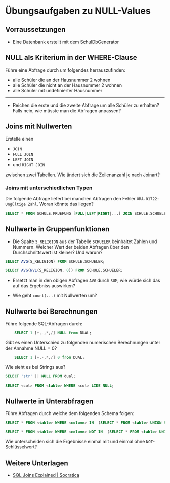 # Übungsaufgaben zu NULL-Values

## Vorraussetzungen

- Eine Datenbank erstellt mit dem SchulDbGenerator

## NULL als Kriterium in der WHERE-Clause

Führe eine Abfrage durch um folgendes herrauszufinden:
 - alle Schüler die an der Hausnummer 2 wohnen
 - alle Schüler die nicht an der Hausnummer 2 wohnen
 - alle Schüler mit undefinierter Hausnummer
<hr>

- Reichen die erste und die zweite Abfrage um alle Schüler zu erhalten? Falls nein, wie müsste man die Abfragen anpassen?

## Joins mit Nullwerten

Erstelle einen 
 - `JOIN`
 - `FULL JOIN`
 - `LEFT JOIN` 
 - und `RIGHT JOIN` 
 
 zwischen zwei Tabellen. Wie ändert sich die Zeilenanzahl je nach Joinart?

 ### Joins mit unterschiedlichen Typen 

Die folgende Abfrage liefert bei manchen Abfragen den Fehler `ORA-01722: Ungültige Zahl`. Woran könnte das liegen?

 ```sql
 SELECT * FROM SCHULE.PRUEFUNG [FULL|LEFT|RIGHT|...] JOIN SCHULE.SCHUELER ON SCHULE.PRUEFUNG.P_NOTE = SCHULE.SCHUELER.S_HAUSNUMMER;
 ```

## Nullwerte in Gruppenfunktionen

 - Die Spalte `S_RELIGION` aus der Tabelle `SCHUELER` beinhaltet Zahlen und Nummern. Welcher Wert der beiden Abfragen über den Durchschnittswert ist kleiner? Und warum?

```sql
SELECT AVG(S_RELIGION) FROM SCHULE.SCHUELER;
```

```sql
SELECT AVG(NVL(S_RELIGION, 0)) FROM SCHULE.SCHUELER;
```

 - Ersetzt man in den obigen Abfragen `AVG` durch `SUM`, wie würde sich das auf das Ergebniss auswirken?

 - Wie geht `count(...)` mit Nullwerten um?

 ## Nullwerte bei Berechnungen
 Führe folgende SQL-Abfragen durch:
```sql
    SELECT 1 [+,-,*,/] NULL from DUAL;
```

Gibt es einen Unterschied zu folgenden numerischen Berechnungen unter der Annahme NULL = 0?
```sql
    SELECT 1 [+,-,*,/] 0 from DUAL;
```

Wie sieht es bei Strings aus?
``````sql
SELECT 'str' || NULL FROM dual;
``````

```sql
SELECT <col> FROM <table> WHERE <col> LIKE NULL;
```



## Nullwerte in Unterabfragen

Führe Abfragen durch welche dem folgenden Schema folgen:
```sql
SELECT * FROM <table> WHERE <column> IN  (SELECT * FROM <table> UNION SELECT NULL FROM DUAL)
```

```sql
SELECT * FROM <table> WHERE <column> NOT IN  (SELECT * FROM <table> UNION SELECT NULL FROM DUAL)
```

Wie unterscheiden sich die Ergebnisse einmal mit und einmal ohne `NOT`-Schlüsselwort?


## Weitere Unterlagen

 - [SQL Joins Explained | Socratica](https://www.youtube.com/watch?v=9yeOJ0ZMUYw)
